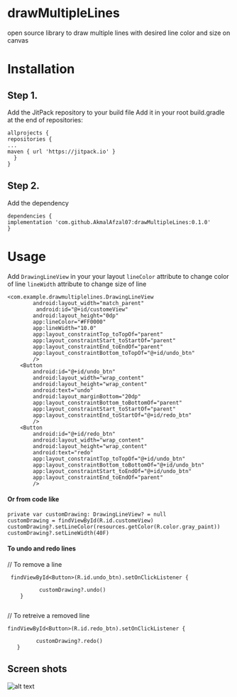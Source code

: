 # drawMultipleLines
open source library to draw multiple lines with desired line color and size on canvas

# Installation

## Step 1. 
Add the JitPack repository to your build file
Add it in your root build.gradle at the end of repositories:

````
allprojects {
repositories {
...
maven { url 'https://jitpack.io' }
  }
}

````


## Step 2.
Add the dependency

````
dependencies {
implementation 'com.github.AkmalAfzal07:drawMultipleLines:0.1.0'
}

````

# Usage

Add ```` DrawingLineView ```` in your your layout 
```` lineColor ```` attribute to change color of line 
```` lineWidth ```` attribute to change size of line

````
<com.example.drawmultiplelines.DrawingLineView
        android:layout_width="match_parent"
         android:id="@+id/customeView"
        android:layout_height="0dp"
        app:lineColor="#FF0000"
        app:lineWidth="10.0"
        app:layout_constraintTop_toTopOf="parent"
        app:layout_constraintStart_toStartOf="parent"
        app:layout_constraintEnd_toEndOf="parent"
        app:layout_constraintBottom_toTopOf="@+id/undo_btn"
        />
    <Button
        android:id="@+id/undo_btn"
        android:layout_width="wrap_content"
        android:layout_height="wrap_content"
        android:text="undo"
        android:layout_marginBottom="20dp"
        app:layout_constraintBottom_toBottomOf="parent"
        app:layout_constraintStart_toStartOf="parent"
        app:layout_constraintEnd_toStartOf="@+id/redo_btn"
        />
    <Button
        android:id="@+id/redo_btn"
        android:layout_width="wrap_content"
        android:layout_height="wrap_content"
        android:text="redo"
        app:layout_constraintTop_toTopOf="@+id/undo_btn"
        app:layout_constraintBottom_toBottomOf="@+id/undo_btn"
        app:layout_constraintStart_toEndOf="@+id/undo_btn"
        app:layout_constraintEnd_toEndOf="parent"
        />
````

#### Or from code like
````
private var customDrawing: DrawingLineView? = null 
customDrawing = findViewById(R.id.customeView) 
customDrawing?.setLineColor(resources.getColor(R.color.gray_paint))
customDrawing?.setLineWidth(40F)

````

#### To undo and redo lines

// To remove a line  
````
 findViewById<Button>(R.id.undo_btn).setOnClickListener { 
            
          customDrawing?.undo()
    }
    
 ````

// To retreive a removed line
 ````
 findViewById<Button>(R.id.redo_btn).setOnClickListener { 
            
          customDrawing?.redo()
    }
 ````
 
 ## Screen shots
 
 ![alt text](https://github.com/[AkmalAfzal07]/[drawMultipleLines]/blob/[master]/image_one.jpg?raw=true)

